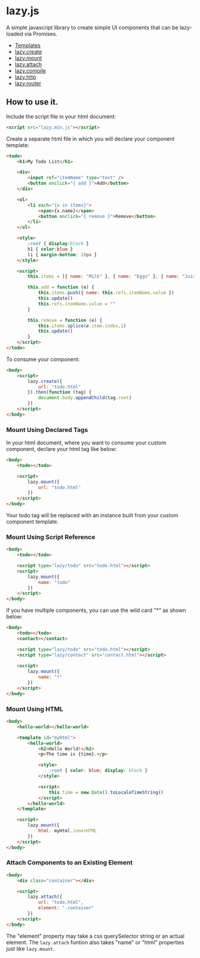 # lazy.js

A simple javascript library to create simple UI components that can be lazy-loaded via Promises.

* [Templates](https://github.com/progelio/lazy.js/blob/master/docs/templates.md)
* [lazy.create](https://github.com/progelio/lazy.js/blob/master/docs/create.md)
* [lazy.mount](https://github.com/progelio/lazy.js/blob/master/docs/mount.md)
* [lazy.attach](https://github.com/progelio/lazy.js/blob/master/docs/attach.md)
* [lazy.compile](https://github.com/progelio/lazy.js/blob/master/docs/compile.md)
* [lazy.http](https://github.com/progelio/lazy.js/blob/master/docs/http.md)
* [lazy.router](https://github.com/progelio/lazy.js/blob/master/docs/router.md)


## How to use it.

Include the script file in your html document:

```html
<script src="lazy.min.js"></script>
```

Create a separate html file in which you will declare your component template:

```html
<todo>
    <h1>My Todo List</h1>

    <div>
        <input ref="itemName" type="text" />
        <button onclick="{ add }">Add</button>
    </div>

    <ul>
        <li each="{x in items}">
            <span>{x.name}</span>
            <button onclick="{ remove }">Remove</button>
        </li>
    </ul>

    <style>
        :root { display:block }
        h1 { color:blue }
        li { margin-bottom: 10px }
    </style>

    <script>
        this.items = [{ name: "Milk" }, { name: "Eggs" }, { name: "Juice" }]

        this.add = function (e) {
            this.items.push({ name: this.refs.itemName.value })
            this.update()
            this.refs.itemName.value = ""
        }

        this.remove = function (e) {
            this.items.splice(e.item.index,1)
            this.update()
        }
    </script>
</todo>
```

To consume your component:

```html
<body>
    <script>
        lazy.create({
            url: "todo.html"
        }).then(function (tag) {
            document.body.appendChild(tag.root)
        })
    </script>
</body>
```

### Mount Using Declared Tags

In your html document, where you want to consume your custom component, declare your html tag like below:

```html
<body>
    <todo></todo>

    <script>
        lazy.mount({
            url: "todo.html"
        })
    </script>
</body>
```

Your todo tag will be replaced with an instance built from your custom component template.

### Mount Using Script Reference

```html
<body>
    <todo></todo>

    <script type="lazy/todo" src="todo.html"></script>
    <script>
        lazy.mount({
            name: "todo"
        })
    </script>
</body>
```

If you have multiple components, you can use the wild card "*" as shown below:

```html
<body>
    <todo></todo>
    <contact></contact>

    <script type="lazy/todo" src="todo.html"></script>
    <script type="lazy/contact" src="contact.html"></script>
    
    <script>
        lazy.mount({
            name: "*"
        })
    </script>
</body>
```

### Mount Using HTML

```html
<body>
    <hello-world></hello-world>

    <template id="myHtml">
        <hello-world>
            <h2>Hello World!</h2>
            <p>The time is {time}.</p>

            <style>
                :root { color: blue; display: block }
            </style>

            <script>
                this.time = new Date().toLocaleTimeString()
            </script>
        </hello-world>
    </template>

    <script>
        lazy.mount({
            html: myHtml.innerHTML
        })
    </script>
</body>
```

### Attach Components to an Existing Element

```html
<body>
    <div class="container"></div>

    <script>
        lazy.attach({
            url: "todo.html",
            element: ".container"
        })
    </script>
</body>
```

The "element" property may take a css querySelector string or an actual element. 
The `lazy.attach` funtion also takes "name" or "html" properties just like `lazy.mount`. 



